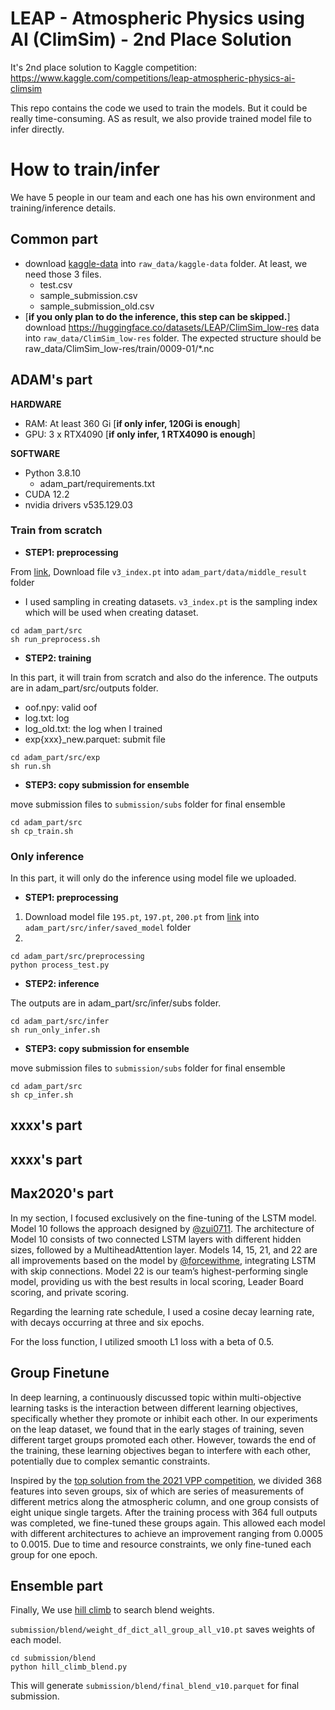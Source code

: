 # LEAP - Atmospheric Physics using AI (ClimSim) - 2nd Place Solution

It's 2nd place solution to Kaggle competition: https://www.kaggle.com/competitions/leap-atmospheric-physics-ai-climsim

This repo contains the code we used to train the models. But it could be really time-consuming. AS as result, we also provide trained model file to infer directly.



# How to train/infer

We have 5 people in our team and each one has his own environment and training/inference details.

## Common part

- download [kaggle-data](https://www.kaggle.com/competitions/leap-atmospheric-physics-ai-climsim/data) into `raw_data/kaggle-data` folder. At least, we need those 3 files.
    - test.csv
    - sample_submission.csv
    - sample_submission_old.csv
- [**if you only plan to do the inference, this step can be skipped.**] download https://huggingface.co/datasets/LEAP/ClimSim_low-res data into `raw_data/ClimSim_low-res` folder. The expected structure should be raw_data/ClimSim_low-res/train/0009-01/*.nc

## ADAM's part

**HARDWARE**


- RAM: At least 360 Gi [**if only infer, 120Gi is enough**]
- GPU: 3 x RTX4090 [**if only infer, 1 RTX4090 is enough**]

**SOFTWARE**

- Python 3.8.10
    - adam_part/requirements.txt   
- CUDA 12.2
- nvidia drivers v535.129.03

### Train from scratch
- **STEP1: preprocessing**

From [link](https://www.kaggle.com/datasets/hookman/leap-2nd-prize-models), Download file `v3_index.pt` into `adam_part/data/middle_result` folder
- I used sampling in creating datasets. `v3_index.pt` is the sampling index which will be used when creating dataset.
```
cd adam_part/src
sh run_preprocess.sh 
```
- **STEP2: training**

In this part, it will train from scratch and also do the inference. The outputs are in adam_part/src/outputs folder. 
- oof.npy: valid oof 
- log.txt: log
- log_old.txt: the log when I trained
- exp{xxx}_new.parquet: submit file

```
cd adam_part/src/exp
sh run.sh
```

- **STEP3: copy submission for ensemble**

move submission files to `submission/subs` folder for final ensemble
```
cd adam_part/src
sh cp_train.sh
```

### Only inference

In this part, it will only do the inference using model file we uploaded. 
- **STEP1: preprocessing**

1. Download model file `195.pt`, `197.pt`, `200.pt` from [link](https://www.kaggle.com/datasets/hookman/leap-2nd-prize-models) into `adam_part/src/infer/saved_model` folder
2. 
```
cd adam_part/src/preprocessing
python process_test.py
```
- **STEP2: inference**

The outputs are in adam_part/src/infer/subs folder. 
```
cd adam_part/src/infer
sh run_only_infer.sh
```

- **STEP3: copy submission for ensemble**

move submission files to `submission/subs` folder for final ensemble
```
cd adam_part/src
sh cp_infer.sh
```

## xxxx's part

## xxxx's part

## Max2020's part
In my section, I focused exclusively on the fine-tuning of the LSTM model. Model 10 follows the approach designed by [@zui0711](https://www.kaggle.com/zui0711). The architecture of Model 10 consists of two connected LSTM layers with different hidden sizes, followed by a MultiheadAttention layer. Models 14, 15, 21, and 22 are all improvements based on the model by [@forcewithme](https://www.kaggle.com/forcewithme), integrating LSTM with skip connections. Model 22 is our team’s highest-performing single model, providing us with the best results in local scoring, Leader Board scoring, and private scoring.

Regarding the learning rate schedule, I used a cosine decay learning rate, with decays occurring at three and six epochs.

For the loss function, I utilized smooth L1 loss with a beta of 0.5.

## Group Finetune
In deep learning, a continuously discussed topic within multi-objective learning tasks is the interaction between different learning objectives, specifically whether they promote or inhibit each other. In our experiments on the leap dataset, we found that in the early stages of training, seven different target groups promoted each other. However, towards the end of the training, these learning objectives began to interfere with each other, potentially due to complex semantic constraints. 

Inspired by the [top solution from the 2021 VPP competition](https://www.kaggle.com/competitions/ventilator-pressure-prediction/discussion/285320), we divided 368 features into seven groups, six of which are series of measurements of different metrics along the atmospheric column, and one group consists of eight unique single targets. After the training process with 364 full outputs was completed, we fine-tuned these groups again. This allowed each model with different architectures to achieve an improvement ranging from 0.0005 to 0.0015. Due to time and resource constraints, we only fine-tuned each group for one epoch.
## Ensemble part

Finally, We use [hill climb](https://www.kaggle.com/competitions/playground-series-s3e3/discussion/379690) to search blend weights.

`submission/blend/weight_df_dict_all_group_all_v10.pt` saves weights of each model.

```
cd submission/blend
python hill_climb_blend.py
```

This will generate `submission/blend/final_blend_v10.parquet` for final submission.
